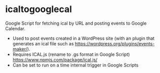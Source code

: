 # icaltogooglecal
Google Script for fetching ical by URL and posting events to Google Calendar. 

- Used to post events created in a WordPress site (with an plugin that generates an ical file such as https://wordpress.org/plugins/events-maker/). 
- Requires ICAL.js (rename to .gs format in Google Script) https://www.npmjs.com/package/ical.js/
- Can be set to run on a time internal trigger in Google Scripts
